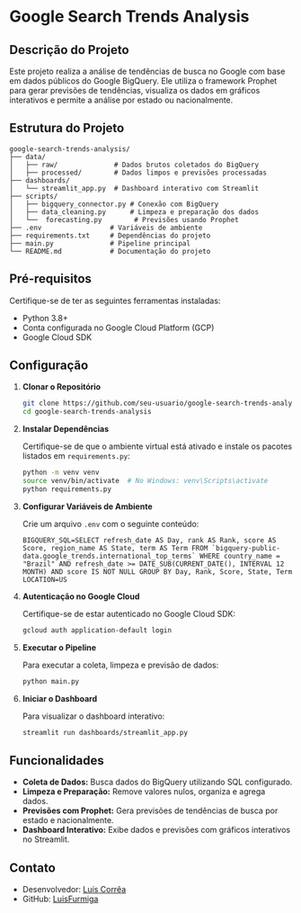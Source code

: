 # Google Search Trends Analysis

## Descrição do Projeto
Este projeto realiza a análise de tendências de busca no Google com base em dados públicos do Google BigQuery. Ele utiliza o framework Prophet para gerar previsões de tendências, visualiza os dados em gráficos interativos e permite a análise por estado ou nacionalmente.

## Estrutura do Projeto

```
google-search-trends-analysis/
├── data/
│   ├── raw/              # Dados brutos coletados do BigQuery
│   ├── processed/        # Dados limpos e previsões processadas
├── dashboards/
│   └── streamlit_app.py  # Dashboard interativo com Streamlit
├── scripts/
│   ├── bigquery_connector.py # Conexão com BigQuery
│   ├── data_cleaning.py      # Limpeza e preparação dos dados
│   └──  forecasting.py        # Previsões usando Prophet
├── .env                 # Variáveis de ambiente
├── requirements.txt     # Dependências do projeto
├── main.py              # Pipeline principal
└── README.md            # Documentação do projeto
```

## Pré-requisitos
Certifique-se de ter as seguintes ferramentas instaladas:

- Python 3.8+
- Conta configurada no Google Cloud Platform (GCP)
- Google Cloud SDK

## Configuração

1. **Clonar o Repositório**

   ```sh
   git clone https://github.com/seu-usuario/google-search-trends-analysis.git
   cd google-search-trends-analysis
   ```

2. **Instalar Dependências**

   Certifique-se de que o ambiente virtual está ativado e instale os pacotes listados em `requirements.py`:

   ```sh
   python -m venv venv
   source venv/bin/activate  # No Windows: venv\Scripts\activate
   python requirements.py
   ```

3. **Configurar Variáveis de Ambiente**

   Crie um arquivo `.env` com o seguinte conteúdo:

   ```env
   BIGQUERY_SQL=SELECT refresh_date AS Day, rank AS Rank, score AS Score, region_name AS State, term AS Term FROM `bigquery-public-data.google_trends.international_top_terms` WHERE country_name = "Brazil" AND refresh_date >= DATE_SUB(CURRENT_DATE(), INTERVAL 12 MONTH) AND score IS NOT NULL GROUP BY Day, Rank, Score, State, Term
   LOCATION=US
   ```

4. **Autenticação no Google Cloud**

   Certifique-se de estar autenticado no Google Cloud SDK:

   ```sh
   gcloud auth application-default login
   ```

5. **Executar o Pipeline**

   Para executar a coleta, limpeza e previsão de dados:

   ```sh
   python main.py
   ```

6. **Iniciar o Dashboard**

   Para visualizar o dashboard interativo:

   ```sh
   streamlit run dashboards/streamlit_app.py
   ```

## Funcionalidades

- **Coleta de Dados:** Busca dados do BigQuery utilizando SQL configurado.
- **Limpeza e Preparação:** Remove valores nulos, organiza e agrega dados.
- **Previsões com Prophet:** Gera previsões de tendências de busca por estado e nacionalmente.
- **Dashboard Interativo:** Exibe dados e previsões com gráficos interativos no Streamlit.

## Contato
- Desenvolvedor: [Luís Corrêa](mailto:luisfernandodasilvacorrea@yahoo.com.br)
- GitHub: [LuisFurmiga](https://github.com/LuisFurmiga)
